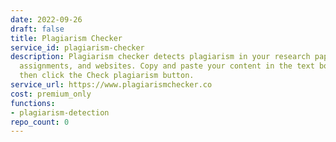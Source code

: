 ```yaml
---
date: 2022-09-26
draft: false
title: Plagiarism Checker
service_id: plagiarism-checker
description: Plagiarism checker detects plagiarism in your research papers, blogs,
  assignments, and websites. Copy and paste your content in the text box below and
  then click the Check plagiarism button.
service_url: https://www.plagiarismchecker.co
cost: premium_only
functions:
- plagiarism-detection
repo_count: 0
---
```



